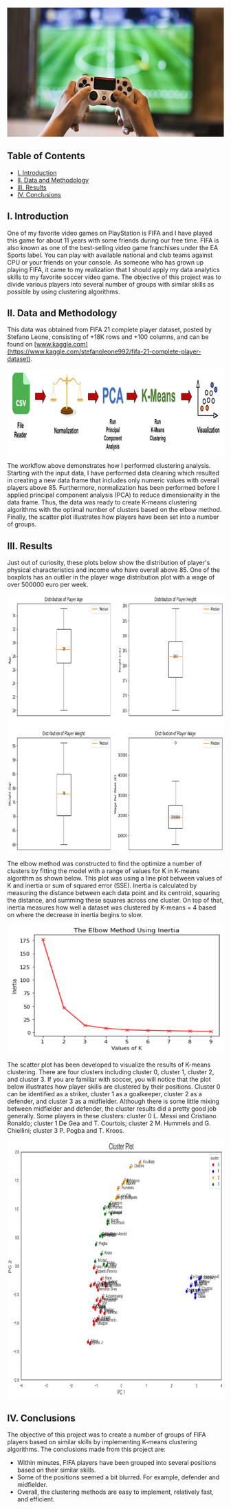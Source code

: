 <p align="center">
  <img width="600" height="300" src="https://github.com/a-pradono/FIFA-clusters/blob/main/Images/fifa-header.jpg">
</p>

## Table of Contents

- [I. Introduction](#i-introduction)
- [II. Data and Methodology](#ii-data-and-methodology)
- [III. Results](#iii-results)
- [IV. Conclusions](#iv-conclusions)

## I. Introduction
One of my favorite video games on PlayStation is FIFA and I have played this game for about 11 years with some friends during our free time. FIFA is also known as one of the best-selling video game franchises under the EA Sports label. You can play with available national and club teams against CPU or your friends on your console. As someone who has grown up playing FIFA, it came to my realization that I should apply my data analytics skills to my favorite soccer video game. The objective of this project was to divide various players into several number of groups with similar skills as possible by using clustering algorithms.

## II. Data and Methodology
This data was obtained from FIFA 21 complete player dataset, posted by Stefano Leone, consisting of +18K rows and +100 columns, and can be found on [www.kaggle.com](https://www.kaggle.com/stefanoleone992/fifa-21-complete-player-dataset). 

<p align="center">
  <img width="900" height="200" src="https://github.com/a-pradono/FIFA-clusters/blob/main/Images/workflow.png">
</p>

The workflow above demonstrates how I performed clustering analysis. Starting with the input data, I have performed data cleaning which resulted in creating a new data frame that includes only numeric values with overall players above 85. Furthermore, normalization has been performed before I applied principal component analysis (PCA) to reduce dimensionality in the data frame. Thus, the data was ready to create K-means clustering algorithms with the optimal number of clusters based on the elbow method. Finally, the scatter plot illustrates how players have been set into a number of groups. 

## III. Results
Just out of curiosity, these plots below show the distribution of player's physical characteristics and income who have overall above 85. One of the boxplots has an outlier in the player wage distribution plot with a wage of over 500000 euro per week.

<p align="center">
  <img width="900" height="600" src="https://github.com/a-pradono/FIFA-clusters/blob/main/Images/plot001.png">
</p>

The elbow method was constructed to find the optimize a number of clusters by fitting the model with a range of values for K in K-means algorithm as shown below. This plot was using a line plot between values of K and inertia or sum of squared error (SSE). Inertia is calculated by measuring the distance between each data point and its centroid, squaring the distance, and summing these squares across one cluster. On top of that, inertia measures how well a dataset was clustered by K-means = 4 based on where the decrease in inertia begins to slow.

<p align="center">
  <img width="500" height="300" src="https://github.com/a-pradono/FIFA-clusters/blob/main/Images/plot002.png">
</p>

The scatter plot has been developed to visualize the results of K-means clustering. There are four clusters including cluster 0, cluster 1, cluster 2, and cluster 3. If you are familiar with soccer, you will notice that the plot below illustrates how player skills are clustered by their positions. Cluster 0 can be identified as a striker, cluster 1 as a goalkeeper, cluster 2 as a defender, and cluster 3 as a midfielder. Although there is some little mixing between midfielder and defender, the cluster results did a pretty good job generally. Some players in these clusters: cluster 0 L. Messi and Cristiano Ronaldo; cluster 1 De Gea and T. Courtois; cluster 2 M. Hummels and G. Chiellini; cluster 3 P. Pogba and T. Kroos.

<p align="center">
  <img width="800" height="600" src="https://github.com/a-pradono/FIFA-clusters/blob/main/Images/plot003.png">
</p>

## IV. Conclusions
The objective of this project was to create a number of groups of FIFA players based on similar skills by implementing K-means clustering algorithms. The conclusions made from this project are:
  * Within minutes, FIFA players have been grouped into several positions based on their similar skills.
  * Some of the positions seemed a bit blurred. For example, defender and midfielder.
  * Overall, the clustering methods are easy to implement, relatively fast, and efficient.
